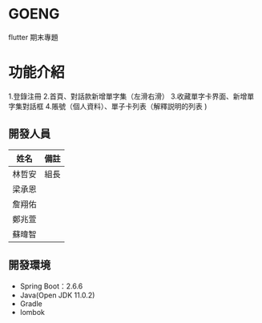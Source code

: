 # GOENG
flutter 期末專題

# 功能介紹
1.登錄注冊
2.首頁、對話款新增單字集（左滑右滑）
3.收藏單字卡界面、新增單字集對話框
4.賬號（個人資料）、單子卡列表（解釋説明的列表 )

## 開發人員

| 姓名  |  備註  |
|-----|--------|
| 林哲安 | 組長 |
| 梁承恩 |    |
| 詹翔佑 |    |
| 鄭兆萱  |    |
| 蘇暐智 |    |

## 開發環境

* Spring Boot：2.6.6
* Java(Open JDK 11.0.2)
* Gradle
* lombok
